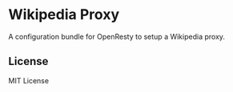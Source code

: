 Wikipedia Proxy
===============

A configuration bundle for OpenResty to setup a Wikipedia proxy.

License
-------
MIT License

